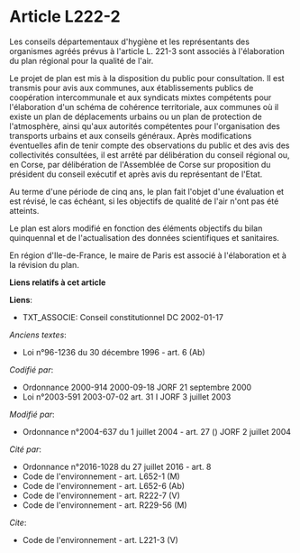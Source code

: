 # Article L222-2

Les conseils départementaux d'hygiène et les représentants des organismes agréés prévus à l'article L. 221-3 sont associés à
l'élaboration du plan régional pour la qualité de l'air.

Le projet de plan est mis à la disposition du public pour consultation. Il est transmis pour avis aux communes, aux
établissements publics de coopération intercommunale et aux syndicats mixtes compétents pour l'élaboration d'un schéma de
cohérence territoriale, aux communes où il existe un plan de déplacements urbains ou un plan de protection de l'atmosphère,
ainsi qu'aux autorités compétentes pour l'organisation des transports urbains et aux conseils généraux. Après modifications
éventuelles afin de tenir compte des observations du public et des avis des collectivités consultées, il est arrêté par
délibération du conseil régional ou, en Corse, par délibération de l'Assemblée de Corse sur proposition du président du
conseil exécutif et après avis du représentant de l'Etat.

Au terme d'une période de cinq ans, le plan fait l'objet d'une évaluation et est révisé, le cas échéant, si les objectifs de
qualité de l'air n'ont pas été atteints.

Le plan est alors modifié en fonction des éléments objectifs du bilan quinquennal et de l'actualisation des données
scientifiques et sanitaires.

En région d'Ile-de-France, le maire de Paris est associé à l'élaboration et à la révision du plan.

**Liens relatifs à cet article**

**Liens**:

  - TXT_ASSOCIE: Conseil constitutionnel DC 2002-01-17

_Anciens textes_:

  - Loi n°96-1236 du 30 décembre 1996 - art. 6 (Ab)

_Codifié par_:

  - Ordonnance 2000-914 2000-09-18 JORF 21 septembre 2000
  - Loi n°2003-591 2003-07-02 art. 31 I JORF 3 juillet 2003

_Modifié par_:

  - Ordonnance n°2004-637 du 1 juillet 2004 - art. 27 () JORF 2 juillet 2004

_Cité par_:

  - Ordonnance n°2016-1028 du 27 juillet 2016 - art. 8
  - Code de l'environnement - art. L652-1 (M)
  - Code de l'environnement - art. L652-6 (Ab)
  - Code de l'environnement - art. R222-7 (V)
  - Code de l'environnement - art. R229-56 (M)

_Cite_:

  - Code de l'environnement - art. L221-3 (V)
